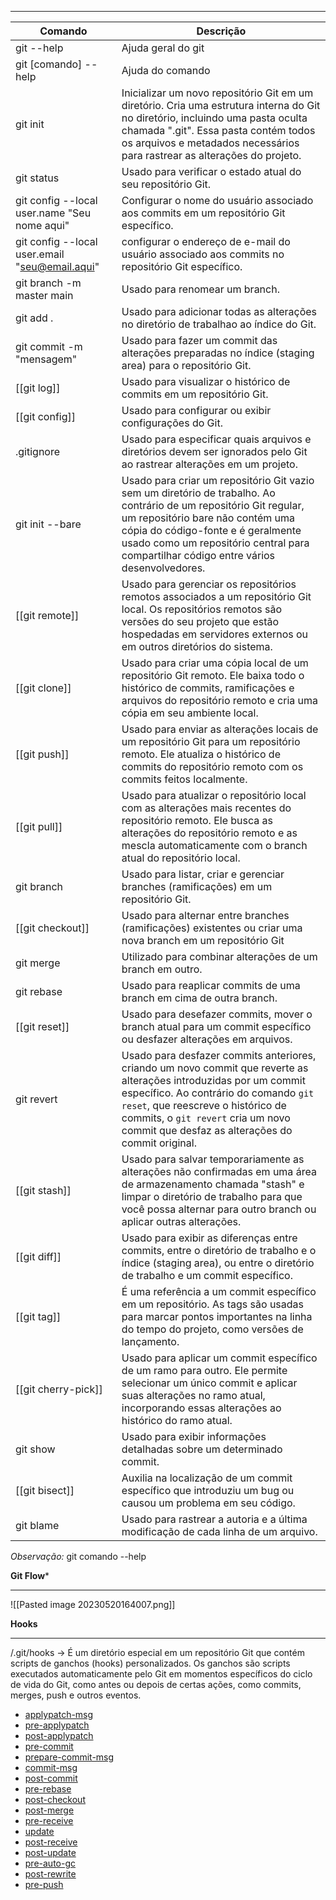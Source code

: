 ***

|Comando|Descrição|
|---|---|
|git --help| Ajuda geral do git
|git [comando] --help| Ajuda do comando
|git init| Inicializar um novo repositório Git em um diretório. Cria uma estrutura interna do Git no diretório, incluindo uma pasta oculta chamada ".git". Essa pasta contém todos os arquivos e metadados necessários para rastrear as alterações do projeto.
|git status|Usado para verificar o estado atual do seu repositório Git. 
|git config --local user.name "Seu nome aqui"|Configurar o nome do usuário associado aos commits em um repositório Git específico.
|git config --local user.email "seu@email.aqui"| configurar o endereço de e-mail do usuário associado aos commits no repositório Git específico.
|git branch -m master main| Usado para renomear um branch.
|git add .| Usado para adicionar todas as alterações no diretório de trabalhao ao índice do Git.
|git commit -m "mensagem"| Usado para fazer um commit das alterações preparadas no índice (staging area) para o repositório Git.
|[[git log]]|Usado para visualizar o histórico de commits em um repositório Git.
|[[git config]]|Usado para configurar ou exibir configurações do Git.
|.gitignore|Usado para especificar quais arquivos e diretórios devem ser ignorados pelo Git ao rastrear alterações em um projeto.
|git init --bare |Usado para criar um repositório Git vazio sem um diretório de trabalho. Ao contrário de um repositório Git regular, um repositório bare não contém uma cópia do código-fonte e é geralmente usado como um repositório central para compartilhar código entre vários desenvolvedores.
|[[git remote]]|Usado para gerenciar os repositórios remotos associados a um repositório Git local. Os repositórios remotos são versões do seu projeto que estão hospedadas em servidores externos ou em outros diretórios do sistema.
|[[git clone]] |Usado para criar uma cópia local de um repositório Git remoto. Ele baixa todo o histórico de commits, ramificações e arquivos do repositório remoto e cria uma cópia em seu ambiente local.
|[[git push]]|Usado para enviar as alterações locais de um repositório Git para um repositório remoto. Ele atualiza o histórico de commits do repositório remoto com os commits feitos localmente.
|[[git pull]]|Usado para atualizar o repositório local com as alterações mais recentes do repositório remoto. Ele busca as alterações do repositório remoto e as mescla automaticamente com o branch atual do repositório local.
|git branch|Usado para listar, criar e gerenciar branches (ramificações) em um repositório Git.
|[[git checkout]]|Usado para alternar entre branches (ramificações) existentes ou criar uma nova branch em um repositório Git
|git merge|Utilizado para combinar alterações de um branch em outro.
|git rebase|Usado para reaplicar commits de uma branch em cima de outra branch.
|[[git reset]]|Usado para desefazer commits, mover o branch atual para um commit específico ou desfazer alterações em arquivos.
|git revert|Usado para desfazer commits anteriores, criando um novo commit que reverte as alterações introduzidas por um commit específico. Ao contrário do comando `git reset`, que reescreve o histórico de commits, o `git revert` cria um novo commit que desfaz as alterações do commit original.
|[[git stash]]|Usado para salvar temporariamente as alterações não confirmadas em uma área de armazenamento chamada "stash" e limpar o diretório de trabalho para que você possa alternar para outro branch ou aplicar outras alterações.
|[[git diff]]|Usado para exibir as diferenças entre commits, entre o diretório de trabalho e o índice (staging area), ou entre o diretório de trabalho e um commit específico.
|[[git tag]]|É uma referência a um commit específico em um repositório. As tags são usadas para marcar pontos importantes na linha do tempo do projeto, como versões de lançamento.
|[[git cherry-pick]]|Usado para aplicar um commit específico de um ramo para outro. Ele permite selecionar um único commit e aplicar suas alterações no ramo atual, incorporando essas alterações ao histórico do ramo atual.
|git show|Usado para exibir informações detalhadas sobre um determinado commit.
|[[git bisect]]|Auxilia na localização de um commit específico que introduziu um bug ou causou um problema em seu código.
|git blame|Usado para rastrear a autoria e a última modificação de cada linha de um arquivo.

*Observação:* git comando --help 

**Git Flow***
***
![[Pasted image 20230520164007.png]]

**Hooks**
***
/.git/hooks -> É um diretório especial em um repositório Git que contém scripts de ganchos (hooks) personalizados. Os ganchos são scripts executados automaticamente pelo Git em momentos específicos do ciclo de vida do Git, como antes ou depois de certas ações, como commits, merges, push e outros eventos.

-   [applypatch-msg](https://github.com/git/git/blob/master/templates/hooks--applypatch-msg.sample)
-   [pre-applypatch](https://github.com/git/git/blob/master/templates/hooks--pre-applypatch.sample)
-   [post-applypatch](https://www.git-scm.com/docs/githooks#_post_applypatch)
-   [pre-commit](https://github.com/git/git/blob/master/templates/hooks--pre-commit.sample)
-   [prepare-commit-msg](https://github.com/git/git/blob/master/templates/hooks--prepare-commit-msg.sample)
-   [commit-msg](https://github.com/git/git/blob/master/templates/hooks--commit-msg.sample)
-   [post-commit](https://www.git-scm.com/docs/githooks#_post_commit)
-   [pre-rebase](https://github.com/git/git/blob/master/templates/hooks--pre-rebase.sample)
-   [post-checkout](https://www.git-scm.com/docs/githooks#_post_checkout)
-   [post-merge](https://www.git-scm.com/docs/githooks#_post_merge)
-   [pre-receive](https://www.git-scm.com/docs/githooks#pre-receive)
-   [update](https://github.com/git/git/blob/master/templates/hooks--update.sample)
-   [post-receive](https://www.git-scm.com/docs/githooks#post-receive)
-   [post-update](https://github.com/git/git/blob/master/templates/hooks--post-update.sample)
-   [pre-auto-gc](https://www.git-scm.com/docs/githooks#_pre_auto_gc)
-   [post-rewrite](https://www.git-scm.com/docs/githooks#_post_rewrite)
-   [pre-push](https://www.git-scm.com/docs/githooks#_pre_push)
